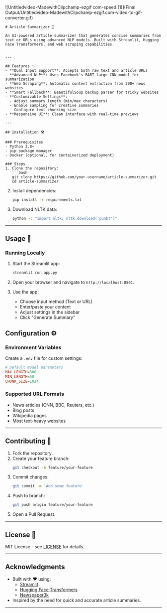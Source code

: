![Untitledvideo-MadewithClipchamp-ezgif com-speed (1)](Final Output/Untitledvideo-MadewithClipchamp-ezgif.com-video-to-gif-converter.gif)
```
# Article Summarizer 📰

An AI-powered article summarizer that generates concise summaries from text or URLs using advanced NLP models. Built with Streamlit, Hugging Face Transformers, and web scraping capabilities.


---

## Features ✨
- **Dual Input Support**: Accepts both raw text and article URLs
- **Advanced NLP**: Uses Facebook's BART-large-CNN model for summarization
- **Web Scraping**: Automatic content extraction from 300+ news websites
- **Smart Fallback**: BeautifulSoup backup parser for tricky websites
- **Customizable Settings**:
  - Adjust summary length (min/max characters)
  - Enable sampling for creative summaries
  - Configure text chunking size
- **Responsive UI**: Clean interface with real-time previews

---

## Installation 🛠️

### Prerequisites
- Python 3.8+
- pip package manager
- Docker (optional, for containerized deployment)

### Steps
1. Clone the repository:
   ```bash
   git clone https://github.com/your-username/article-summarizer.git
   cd article-summarizer
   ```

2. Install dependencies:
   ```bash
   pip install -r requirements.txt
   ```

3. Download NLTK data:
   ```bash
   python -c "import nltk; nltk.download('punkt')"
   ```

---

## Usage 🚀

### Running Locally
1. Start the Streamlit app:
   ```bash
   streamlit run app.py
   ```

2. Open your browser and navigate to `http://localhost:8501`.

3. Use the app:
   - Choose input method (Text or URL)
   - Enter/paste your content
   - Adjust settings in the sidebar
   - Click "Generate Summary"

## Configuration ⚙️

### Environment Variables
Create a `.env` file for custom settings:
```ini
# Default model parameters
MAX_LENGTH=300
MIN_LENGTH=50
CHUNK_SIZE=1024
```

### Supported URL Formats
- News articles (CNN, BBC, Reuters, etc.)
- Blog posts
- Wikipedia pages
- Most text-heavy websites

---

## Contributing 🤝

1. Fork the repository.
2. Create your feature branch:
   ```bash
   git checkout -b feature/your-feature
   ```
3. Commit changes:
   ```bash
   git commit -m 'Add some feature'
   ```
4. Push to branch:
   ```bash
   git push origin feature/your-feature
   ```
5. Open a Pull Request.

---

## License 📄
MIT License - see [LICENSE](LICENSE) for details.

---

## Acknowledgments
- Built with ❤️ using:
  - [Streamlit](https://streamlit.io)
  - [Hugging Face Transformers](https://huggingface.co)
  - [Newspaper3k](https://newspaper.readthedocs.io/)
- Inspired by the need for quick and accurate article summaries.

---
